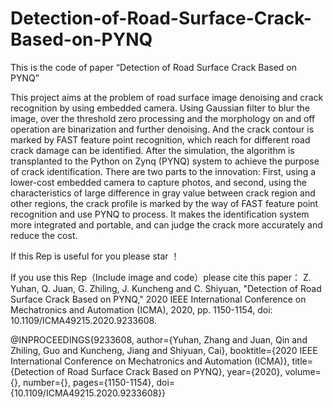 # Detection-of-Road-Surface-Crack-Based-on-PYNQ
This is the code of paper “Detection of Road Surface Crack Based on PYNQ”

This project aims at the problem of road surface image denoising and crack recognition by using embedded camera. Using Gaussian filter to blur the image, over the threshold zero processing and the morphology on and off operation are binarization and further denoising. And the crack contour is marked by FAST feature point recognition, which reach for different road crack damage can be identified. After the simulation, the algorithm is transplanted to the Python on Zynq (PYNQ) system to achieve the purpose of crack identification. There are two parts to the innovation: First, using a lower-cost embedded camera to capture photos, and second, using the characteristics of large difference in gray value between crack region and other regions, the crack profile is marked by the way of FAST feature point recognition and use PYNQ to process. It makes the identification system more integrated and portable, and can judge the crack more accurately and reduce the cost.

If this Rep is useful for you please star ！

If you use this Rep（Include image and code）please cite this paper：
Z. Yuhan, Q. Juan, G. Zhiling, J. Kuncheng and C. Shiyuan, "Detection of Road Surface Crack Based on PYNQ," 2020 IEEE International Conference on Mechatronics and Automation (ICMA), 2020, pp. 1150-1154, doi: 10.1109/ICMA49215.2020.9233608.

@INPROCEEDINGS{9233608,  author={Yuhan, Zhang and Juan, Qin and Zhiling, Guo and Kuncheng, Jiang and Shiyuan, Cai},  booktitle={2020 IEEE International Conference on Mechatronics and Automation (ICMA)},   title={Detection of Road Surface Crack Based on PYNQ},   year={2020},  volume={},  number={},  pages={1150-1154},  doi={10.1109/ICMA49215.2020.9233608}}
